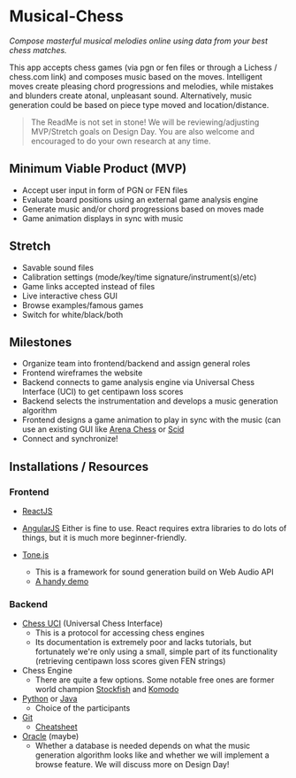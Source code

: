 # Musical-Chess
*Compose masterful musical melodies online using data from your best chess matches.*

This app accepts chess games (via pgn or fen files or through a Lichess / chess.com link) and composes music based on the moves. Intelligent moves create pleasing chord progressions and melodies, while mistakes and blunders create atonal, unpleasant sound. Alternatively, music generation could be based on piece type moved and location/distance.

> The ReadMe is not set in stone! We will be reviewing/adjusting MVP/Stretch goals on Design Day. You are also welcome and encouraged to do your own research at any time.

## Minimum Viable Product (MVP)
* Accept user input in form of PGN or FEN files
* Evaluate board positions using an external game analysis engine
* Generate music and/or chord progressions based on moves made
* Game animation displays in sync with music

## Stretch
* Savable sound files
* Calibration settings (mode/key/time signature/instrument(s)/etc)
* Game links accepted instead of files
* Live interactive chess GUI
* Browse examples/famous games
* Switch for white/black/both

## Milestones
* Organize team into frontend/backend and assign general roles
* Frontend wireframes the website
* Backend connects to game analysis engine via Universal Chess Interface (UCI) to get centipawn loss scores
* Backend selects the instrumentation and develops a music generation algorithm
* Frontend designs a game animation to play in sync with the music (can use an existing GUI like [Arena Chess](http://www.playwitharena.de/) or [Scid](http://scid.sourceforge.net/)
* Connect and synchronize!

## Installations / Resources
### Frontend
* [ReactJS](https://reactjs.org/)
* [AngularJS](https://angularjs.org/)
Either is fine to use. React requires extra libraries to do lots of things, but it is much more beginner-friendly.

* [Tone.js](https://tonejs.github.io/)
  * This is a framework for sound generation build on Web Audio API
  * [A handy demo](https://medium.com/dev-red/tutorial-lets-make-music-with-javascript-and-tone-js-f6ac39d95b8c)

### Backend
* [Chess UCI](https://ucichessengine.wordpress.com/description/) (Universal Chess Interface)
  * This is a protocol for accessing chess engines
  * Its documentation is extremely poor and lacks tutorials, but fortunately we're only using a small, simple part of its functionality (retrieving centipawn loss scores given FEN strings)
* Chess Engine
  * There are quite a few options. Some notable free ones are former world champion [Stockfish](https://stockfishchess.org/) and [Komodo](https://komodochess.com/)
* [Python](https://www.python.org/downloads/) or [Java](https://www.java.com/en/)
  * Choice of the participants
* [Git](https://git-scm.com/)
  * [Cheatsheet](https://education.github.com/git-cheat-sheet-education.pdf)
* [Oracle](https://www.oracle.com/index.html) (maybe)
  * Whether a database is needed depends on what the music generation algorithm looks like and whether we will implement a browse feature. We will discuss more on Design Day!

